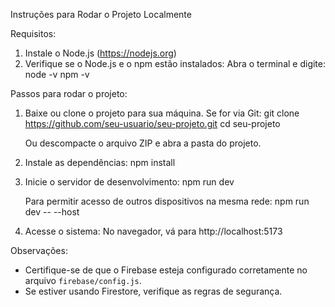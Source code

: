Instruções para Rodar o Projeto Localmente

Requisitos:
1. Instale o Node.js (https://nodejs.org)
2. Verifique se o Node.js e o npm estão instalados:
   Abra o terminal e digite:
   node -v
   npm -v

Passos para rodar o projeto:

1. Baixe ou clone o projeto para sua máquina.
   Se for via Git:
   git clone https://github.com/seu-usuario/seu-projeto.git
   cd seu-projeto

   Ou descompacte o arquivo ZIP e abra a pasta do projeto.

2. Instale as dependências:
   npm install

3. Inicie o servidor de desenvolvimento:
   npm run dev

   Para permitir acesso de outros dispositivos na mesma rede:
   npm run dev -- --host

4. Acesse o sistema:
   No navegador, vá para http://localhost:5173

Observações:
- Certifique-se de que o Firebase esteja configurado corretamente no arquivo `firebase/config.js`.
- Se estiver usando Firestore, verifique as regras de segurança.
